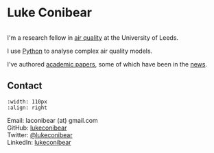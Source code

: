 # Luke Conibear

```{image} images/font.jpg
```

I'm a research fellow in [air quality](/airpollution) at the University of Leeds.  

I use [Python](/software) to analyse complex air quality models.  

I've authored [academic papers](/publications), some of which have been in the [news](/news).  

## Contact

```{image} images/LukeConibear.jpg
:width: 110px
:align: right
```

Email: laconibear (at) gmail.com  
GitHub: [lukeconibear](https://github.com/lukeconibear)  
Twitter: [@lukeconibear](https://twitter.com/lukeconibear)  
LinkedIn: [lukeconibear](https://www.linkedin.com/in/lukeconibear/)  
